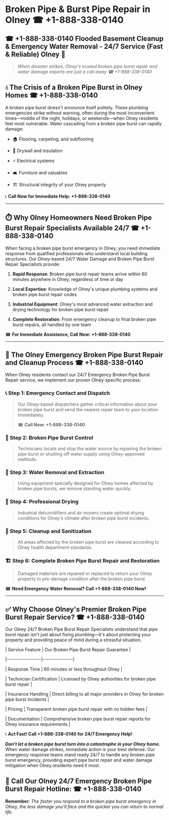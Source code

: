 # Broken Pipe & Burst Pipe Repair in Olney ☎ +1-888-338-0140  
## ☎ +1-888-338-0140 Flooded Basement Cleanup & Emergency Water Removal - 24/7 Service (Fast & Reliable) Olney 🚨  

> *When disaster strikes, Olney's trusted broken pipe burst repair and water damage experts are just a call away ☎ +1-888-338-0140*  

## 💧 The Crisis of a Broken Pipe Burst in Olney Homes ☎ +1-888-338-0140  

A broken pipe burst doesn't announce itself politely. These plumbing emergencies strike without warning, often during the most inconvenient times—middle of the night, holidays, or weekends—when Olney residents feel most vulnerable. Water cascading from a broken pipe burst can rapidly damage:  

* 🏠 Flooring, carpeting, and subflooring  
* 🧱 Drywall and insulation  
* ⚡ Electrical systems  
* 🛋️ Furniture and valuables  
* 🏗️ Structural integrity of your Olney property  

📞 **Call Now for Immediate Help: +1-888-338-0140**  

---  

## ⏱️ Why Olney Homeowners Need Broken Pipe Burst Repair Specialists Available 24/7 ☎ +1-888-338-0140  

When facing a broken pipe burst emergency in Olney, you need immediate response from qualified professionals who understand local building structures. Our Olney-based 24/7 Water Damage and Broken Pipe Burst Repair Specialists provide:  

1. **Rapid Response**: Broken pipe burst repair teams arrive within 60 minutes anywhere in Olney, regardless of time or day  
2. **Local Expertise**: Knowledge of Olney's unique plumbing systems and broken pipe burst repair codes  
3. **Industrial Equipment**: Olney's most advanced water extraction and drying technology for broken pipe burst repair  
4. **Complete Restoration**: From emergency cleanup to final broken pipe burst repairs, all handled by one team  

☎ **For Immediate Assistance, Call Now: +1-888-338-0140**  

---  

## 🔧 The Olney Emergency Broken Pipe Burst Repair and Cleanup Process ☎ +1-888-338-0140  

When Olney residents contact our 24/7 Emergency Broken Pipe Burst Repair service, we implement our proven Olney-specific process:  

### 📞 Step 1: Emergency Contact and Dispatch  
> Our Olney-based dispatchers gather critical information about your broken pipe burst and send the nearest repair team to your location immediately.  
> ☎ **Call Now: +1-888-338-0140**  

### 🚿 Step 2: Broken Pipe Burst Control  
> Technicians locate and stop the water source by repairing the broken pipe burst or shutting off water supply using Olney-approved methods.  

### 🌊 Step 3: Water Removal and Extraction  
> Using equipment specially designed for Olney homes affected by broken pipe bursts, we remove standing water quickly.  

### 💨 Step 4: Professional Drying  
> Industrial dehumidifiers and air movers create optimal drying conditions for Olney's climate after broken pipe burst incidents.  

### 🧼 Step 5: Cleanup and Sanitization  
> All areas affected by the broken pipe burst are cleaned according to Olney health department standards.  

### 🏗️ Step 6: Complete Broken Pipe Burst Repair and Restoration  
> Damaged materials are repaired or replaced to return your Olney property to pre-damage condition after the broken pipe burst.  

☎ **Need Emergency Water Removal? Call +1-888-338-0140 Now!**  

---  

## ✅ Why Choose Olney's Premier Broken Pipe Burst Repair Service? ☎ +1-888-338-0140  

Our Olney 24/7 Broken Pipe Burst Repair Specialists understand that pipe burst repair isn't just about fixing plumbing—it's about protecting your property and providing peace of mind during a stressful situation.  

| Service Feature | Our Broken Pipe Burst Repair Guarantee |  
|-----------------|---------------|  
| Response Time | 60 minutes or less throughout Olney |  
| Technician Certification | Licensed by Olney authorities for broken pipe burst repair |  
| Insurance Handling | Direct billing to all major providers in Olney for broken pipe burst incidents |  
| Pricing | Transparent broken pipe burst repair with no hidden fees |  
| Documentation | Comprehensive broken pipe burst repair reports for Olney insurance requirements |  

📞 **Act Fast! Call +1-888-338-0140 for 24/7 Emergency Help!**  

***Don't let a broken pipe burst turn into a catastrophe in your Olney home.*** When water damage strikes, immediate action is your best defense. Our emergency response teams stand ready 24/7 to handle any broken pipe burst emergency, providing expert pipe burst repair and water damage mitigation when Olney residents need it most.  

## 📱 Call Our Olney 24/7 Emergency Broken Pipe Burst Repair Hotline: ☎ +1-888-338-0140  

**Remember**: *The faster you respond to a broken pipe burst emergency in Olney, the less damage you'll face and the quicker you can return to normal life.*